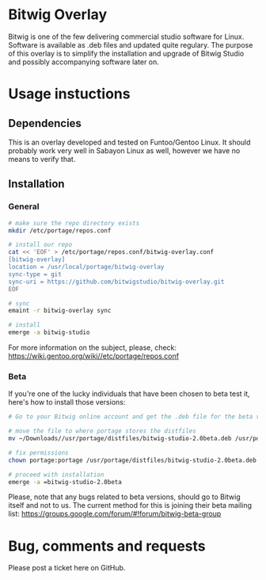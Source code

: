 # Bitwig Overlay
Bitwig is one of the few delivering commercial studio software for Linux. Software is available as .deb files and updated quite
regulary. The purpose of this overlay is to simplify the installation and upgrade of Bitwig Studio and possibly accompanying
software later on.


# Usage instuctions
## Dependencies

This is an overlay developed and tested on Funtoo/Gentoo Linux. It should probably work very well in Sabayon Linux as
well, however we have no means to verify that.


## Installation
### General
```bash
# make sure the repo directory exists
mkdir /etc/portage/repos.conf

# install our repo
cat << 'EOF' > /etc/portage/repos.conf/bitwig-overlay.conf
[bitwig-overlay]
location = /usr/local/portage/bitwig-overlay
sync-type = git
sync-uri = https://github.com/bitwigstudio/bitwig-overlay.git
EOF

# sync
emaint -r bitwig-overlay sync

# install
emerge -a bitwig-studio
```

For more information on the subject, please, check: https://wiki.gentoo.org/wiki//etc/portage/repos.conf

### Beta
If you're one of the lucky individuals that have been chosen to beta test it, here's how to install those versions:

```bash
# Go to your Bitwig online account and get the .deb file for the beta version via your browser

# move the file to where portage stores the distfiles
mv ~/Downloads//usr/portage/distfiles/bitwig-studio-2.0beta.deb /usr/portage/distfiles/

# fix permissions
chown portage:portage /usr/portage/distfiles/bitwig-studio-2.0beta.deb

# proceed with installation
emerge -a =bitwig-studio-2.0beta
```

Please, note that any bugs related to beta versions, should go to Bitwig itself and not to us. The current method for this is
joining their beta mailing list: https://groups.google.com/forum/#!forum/bitwig-beta-group


# Bug, comments and requests
Please post a ticket here on GitHub.
